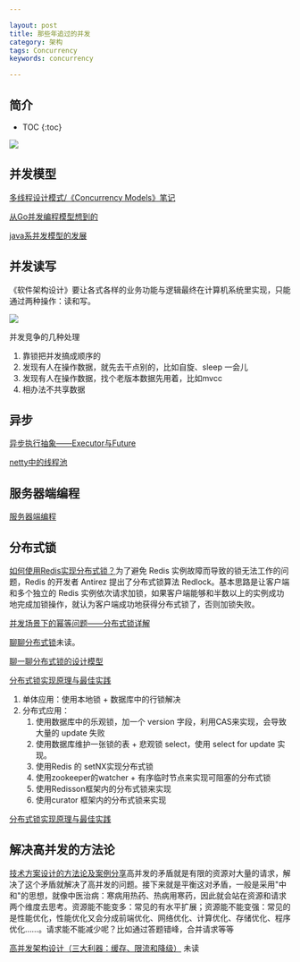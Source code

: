 ```yaml
---

layout: post
title: 那些年追过的并发
category: 架构
tags: Concurrency
keywords: concurrency

---
```


## 简介

* TOC
{:toc}


![](/public/upload/architecture/concurrency.png)

## 并发模型

[多线程设计模式/《Concurrency Models》笔记](http://qiankunli.github.io/2015/06/19/Threads_Pattern.html)

[从Go并发编程模型想到的](http://qiankunli.github.io/2017/02/04/go_concurrence.html)

[java系并发模型的发展](http://qiankunli.github.io/2017/09/05/akka.html)

## 并发读写

《软件架构设计》要让各式各样的业务功能与逻辑最终在计算机系统里实现，只能通过两种操作：读和写。

![](/public/upload/architecture/high_concurrency.png)

并发竞争的几种处理

1. 靠锁把并发搞成顺序的
1. 发现有人在操作数据，就先去干点别的，比如自旋、sleep 一会儿
2. 发现有人在操作数据，找个老版本数据先用着，比如mvcc
2. 相办法不共享数据

## 异步

[异步执行抽象——Executor与Future](http://qiankunli.github.io/2016/07/08/executor_future.html)

[netty中的线程池](http://qiankunli.github.io/2019/06/28/netty_executor.html)

## 服务器端编程

[服务器端编程](http://qiankunli.github.io/2019/04/27/server_side_development.html)

## 分布式锁

[如何使用Redis实现分布式锁？](https://time.geekbang.org/column/article/301092)为了避免 Redis 实例故障而导致的锁无法工作的问题，Redis 的开发者 Antirez 提出了分布式锁算法 Redlock。基本思路是让客户端和多个独立的 Redis 实例依次请求加锁，如果客户端能够和半数以上的实例成功地完成加锁操作，就认为客户端成功地获得分布式锁了，否则加锁失败。

[并发场景下的幂等问题——分布式锁详解](https://mp.weixin.qq.com/s/uupgv50JN7AGWp2VjsCRuQ)

[聊聊分布式锁](https://mp.weixin.qq.com/s/-N4x6EkxwAYDGdJhwvmZLw)未读。

[聊一聊分布式锁的设计模型](https://mp.weixin.qq.com/s/uA26VVmYMTfs-dWcLOY04w)

[分布式锁实现原理与最佳实践](https://mp.weixin.qq.com/s/hvTx6_WSZ82ok3na7L1IiA)
1. 单体应用：使用本地锁 + 数据库中的行锁解决
2. 分布式应用：
    1. 使用数据库中的乐观锁，加一个 version 字段，利用CAS来实现，会导致大量的 update 失败
    2. 使用数据库维护一张锁的表 + 悲观锁 select，使用 select for update 实现。 
    3. 使用Redis 的 setNX实现分布式锁
    4. 使用zookeeper的watcher + 有序临时节点来实现可阻塞的分布式锁
    5. 使用Redisson框架内的分布式锁来实现
    6. 使用curator 框架内的分布式锁来实现

[分布式锁实现原理与最佳实践](https://mp.weixin.qq.com/s/JzCHpIOiFVmBoAko58ZuGw)

## 解决高并发的方法论

[技术方案设计的方法论及案例分享](https://mp.weixin.qq.com/s/Q94f0Y-lAWjuBrHdNFFIVQ)高并发的矛盾就是有限的资源对大量的请求，解决了这个矛盾就解决了高并发的问题。接下来就是平衡这对矛盾，一般是采用"中和"的思想，就像中医治病：寒病用热药、热病用寒药，因此就会站在资源和请求两个维度去思考。资源能不能变多：常见的有水平扩展；资源能不能变强：常见的是性能优化，性能优化又会分成前端优化、网络优化、计算优化、存储优化、程序优化……。请求能不能减少呢？比如通过答题错峰，合并请求等等

[高并发架构设计（三大利器：缓存、限流和降级）](https://mp.weixin.qq.com/s/1mBorW_B2xvJ_8FjE_JrCw) 未读
